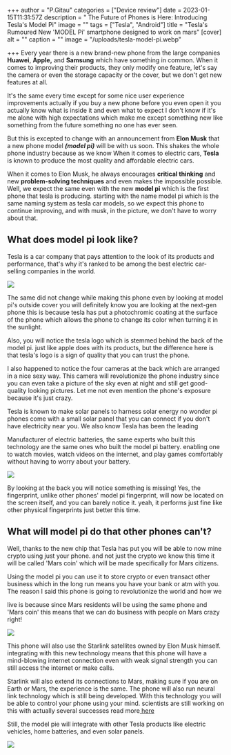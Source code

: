 +++
author = "P.Gitau"
categories = ["Device review"]
date = 2023-01-15T11:31:57Z
description = " The Future of Phones is Here: Introducing Tesla's Model Pi"
image = ""
tags = ["Tesla", "Android"]
title = "Tesla's Rumoured New 'MODEL Pi' smartphone designed to work on mars"
[cover]
alt = ""
caption = ""
image = "/uploads/tesla-model-pi.webp"

+++
Every year there is a new brand-new phone from the large companies **Huawei**, **Apple,** and  **Samsung** which have something in common. When it comes to improving their products, they only modify one feature, let's say the camera or even the storage capacity or the cover, but we don't get new features at all.

It's the same every time except for some nice user experience improvements actually if you buy a new phone before you even open it you actually know what is inside it and even what to expect I don't know if it's me alone with high expectations which make me except something new like something from the future something no one has ever seen.

But this is excepted to change with an announcement from **Elon Musk** that a new phone model **_(model pi)_** will be with us soon. This shakes the whole phone industry because as we know When it comes to electric cars, **Tesla** is known to produce the most quality and affordable electric cars.

When it comes to Elon Musk, he always encourages **critical thinking** and new **problem-solving techniques** and even makes the impossible possible. Well, we expect the same even with the new **model pi** which is the first phone that tesla is producing. starting with the name model pi which is the same naming system as tesla car models, so we expect this phone to continue improving, and with musk, in the picture, we don't have to worry about that.

## What does model pi look like?

Tesla is a car company that pays attention to the look of its products and performance, that's why it's ranked to be among the best electric car-selling companies in the world.

![](/uploads/tesla-model-pi-1.webp)

The same did not change while making this phone even by looking at model pi's outside cover you will definitely know you are looking at the next-gen phone this is because tesla has put a photochromic coating at the surface of the phone which allows the phone to change its color when turning it in the sunlight.

Also, you will notice the tesla logo which is stemmed behind the back of the model pi. just like apple does with its products, but the difference here is that tesla's logo is a sign of quality that you can trust the phone.

I also happened to notice the four cameras at the back which are arranged in a nice sexy way. This camera will revolutionize the phone industry since you can even take a picture of the sky even at night and still get good-quality looking pictures. Let me not even mention the phone's exposure because it's just crazy.

Tesla is known to make solar panels to harness solar energy no wonder pi phones come with a small solar panel that you can connect if you don't have electricity near you. We also know Tesla has been the leading

Manufacturer of electric batteries, the same experts who built this technology are the same ones who built the model pi battery. enabling one to watch movies, watch videos on the internet, and play games comfortably without having to worry about your battery.

![](/uploads/6lqzlc344nae7exfqd7yfdvmsa.webp)

By looking at the back you will notice something is missing! Yes, the fingerprint, unlike other phones' model pi fingerprint, will now be located on the screen itself, and you can barely notice it. yeah, it performs just fine like other physical fingerprints just better this time.

## What will model pi do that other phones can't?

Well, thanks to the new chip that Tesla has put you will be able to now mine crypto using just your phone. and not just the crypto we know this time it will be called 'Mars coin' which will be made specifically for Mars citizens.

Using the model pi you can use it to store crypto or even transact other business which in the long run means you have your bank or atm with you. The reason I said this phone is going to revolutionize the world and how we

live is because since Mars residents will be using the same phone and 'Mars coin' this means that we can do business with people on Mars crazy right!

![](/uploads/mars-coin-640x411.webp)

This phone will also use the Starlink satellites owned by Elon Musk himself. integrating with this new technology means that this phone will have a mind-blowing internet connection even with weak signal strength you can still access the internet or make calls.

Starlink will also extend its connections to Mars, making sure if you are on Earth or Mars, the experience is the same. The phone will also run neural link technology which is still being developed. With this technology you will be able to control your phone using your mind. scientists are still working on this with actually several successes read more[ here](www.blog.bunnieabc.com)

Still, the model pie will integrate with other Tesla products like electric vehicles, home batteries, and even solar panels.

![](/uploads/55ioeldn7opqnj2wpnmd2sugqi.jpg)